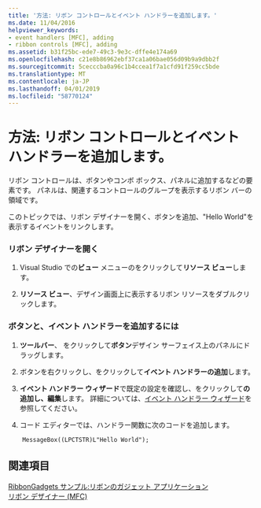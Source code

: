 ```yaml
---
title: '方法: リボン コントロールとイベント ハンドラーを追加します。'
ms.date: 11/04/2016
helpviewer_keywords:
- event handlers [MFC], adding
- ribbon controls [MFC], adding
ms.assetid: b31f25bc-ede7-49c3-9e3c-dffe4e174a69
ms.openlocfilehash: c21e8b86962ebf37ca1a06bae056d09b9a9dbb2f
ms.sourcegitcommit: 5cecccba0a96c1b4ccea1f7a1cfd91f259cc5bde
ms.translationtype: MT
ms.contentlocale: ja-JP
ms.lasthandoff: 04/01/2019
ms.locfileid: "58770124"
---
```

# <a name="how-to-add-ribbon-controls-and-event-handlers"></a>方法: リボン コントロールとイベント ハンドラーを追加します。

リボン コントロールは、ボタンやコンボ ボックス、パネルに追加するなどの要素です。 パネルは、関連するコントロールのグループを表示するリボン バーの領域です。

このトピックでは、リボン デザイナーを開く、ボタンを追加、"Hello World"を表示するイベントをリンクします。

### <a name="to-open-the-ribbon-designer"></a>リボン デザイナーを開く

1. Visual Studio での**ビュー**  メニューのをクリックして**リソース ビュー**します。

1. **リソース ビュー**、デザイン画面上に表示するリボン リソースをダブルクリックします。

### <a name="to-add-a-button-and-an-event-handler"></a>ボタンと、イベント ハンドラーを追加するには

1. **ツールバー**、 をクリックして**ボタン**デザイン サーフェイス上のパネルにドラッグします。

1. ボタンを右クリックし、をクリックして**イベント ハンドラーの追加**します。

1. **イベント ハンドラー ウィザード**で既定の設定を確認し、をクリックして**の追加し、編集**します。 詳細については、[イベント ハンドラー ウィザード](../ide/event-handler-wizard.md)を参照してください。

1. コード エディターでは、ハンドラー関数に次のコードを追加します。

```
    MessageBox((LPCTSTR)L"Hello World");
```

## <a name="see-also"></a>関連項目

[RibbonGadgets サンプル:リボンのガジェット アプリケーション](../overview/visual-cpp-samples.md)<br/>
[リボン デザイナー (MFC)](../mfc/ribbon-designer-mfc.md)
